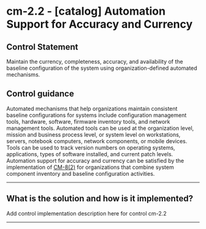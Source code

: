 # cm-2.2 - \[catalog\] Automation Support for Accuracy and Currency

## Control Statement

Maintain the currency, completeness, accuracy, and availability of the baseline configuration of the system using organization-defined automated mechanisms.

## Control guidance

Automated mechanisms that help organizations maintain consistent baseline configurations for systems include configuration management tools, hardware, software, firmware inventory tools, and network management tools. Automated tools can be used at the organization level, mission and business process level, or system level on workstations, servers, notebook computers, network components, or mobile devices. Tools can be used to track version numbers on operating systems, applications, types of software installed, and current patch levels. Automation support for accuracy and currency can be satisfied by the implementation of [CM-8(2)](#cm-8.2) for organizations that combine system component inventory and baseline configuration activities.

______________________________________________________________________

## What is the solution and how is it implemented?

Add control implementation description here for control cm-2.2

______________________________________________________________________
